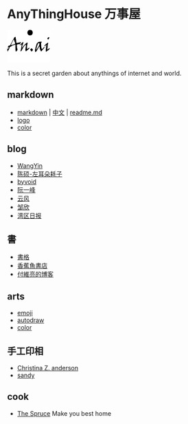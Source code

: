 # AnyThingHouse 万事屋

![an.ai](https://github.com/Guguant/Tec/blob/master/tec.png)

This is a secret garden about anythings of internet and world. 
## markdown
* [markdown](https://daringfireball.net/projects/markdown/syntax) | [中文](http://markdown.tw/) | [readme.md](https://gist.github.com/PurpleBooth/109311bb0361f32d87a2)
* [logo](http://shields.io/)
* [color](http://htmlcolorcodes.com/)

## blog
* [WangYin](http://www.yinwang.org/)
* [陈硕-左耳朵耗子](http://www.coolshell.cn/)
* [byvoid](https://www.byvoid.com/)
* [阮一峰](http://www.ruanyifeng.com/blog/)
* [云风](http://blog.yufeng.info/)
* [邹欣](http://www.cnblogs.com/xinz/)
* [湾区日报](https://wanqu.co/)

## 書

* [書格](https://shuge.org/)
* [香蕉魚書店](http://a-perfect-book-for-bananafish.com/)
* [付維亮的博客](http://neurocouple.com/)

## arts
* [emoji](https://www.webpagefx.com/tools/emoji-cheat-sheet/)
* [autodraw](https://www.autodraw.com/)
* [color](http://htmlcolorcodes.com/)
## 手工印相
* [Christina Z. anderson](http://www.christinazanderson.com/)
* [sandy](http://www.sandykingphotography.com/)

## cook
* [The Spruce](https://www.thespruce.com/g00/?i10c.referrer=https%3A%2F%2Fwww.thespruce.com%2Fg00%2F%3Fi10c.referrer%3Dhttps%253A%252F%252Fwww.thespruce.com%252Fg00%252F%253Fi10c.referrer%253Dhttp%25253A%25252F%25252Fblog.csdn.net%25252Fguguant%25252Farticle%25252Fdetails%25252F51628084) Make you best home
